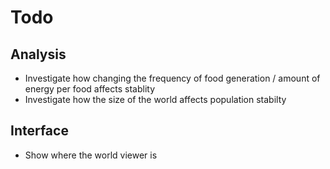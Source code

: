 # Todo

## Analysis

 - Investigate how changing the frequency of food generation / amount of energy per food affects stablity
 - Investigate how the size of the world affects population stabilty

## Interface

  - Show where the world viewer is
